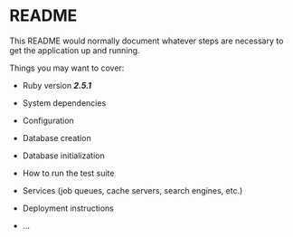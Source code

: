 # README

This README would normally document whatever steps are necessary to get the
application up and running.

Things you may want to cover:

* Ruby version ***2.5.1***

* System dependencies

* Configuration

* Database creation

* Database initialization

* How to run the test suite

* Services (job queues, cache servers, search engines, etc.)

* Deployment instructions

* ...
